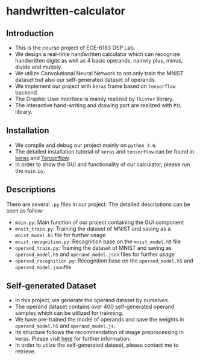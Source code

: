 # handwritten-calculator
## Introduction
* This is the course project of ECE-6183 DSP Lab.
* We design a real-time handwritten calculator which can recognize handwritten digits as well as 4 basic operands, namely plus, minus, divide and mutiply. 
* We utilize Convolutional Neural Network to not only train the MNIST dataset but also our self-generated dataset of operands.
* We implement our project with `keras` frame based on `tensorflow` backend.
* The Graphic User Interface is mainly realized by `Tkinter` library.
* The interactive hand-writing and drawing part are realized with `PIL` library.

## Installation
* We compile and debug our project mainly on `python 3.6`.
* The detailed installation tutorial of `keras` and `tensorflow` can be found in [keras](https://keras.io/) and [Tensorflow]( https://www.tensorflow.org/).
* In order to show the GUI and functionality of our calculator, please run the `main.py`.

## Descriptions
There are several `.py` files in our project. The detailed descriptions can be seen as follow:
* `main.py`: Main function of our project containing the GUI component
* `mnsit_train.py`: Training the dataset of MNIST and saving as a `mnist_model.h5` file for further usage
* `mnist_recognition.py`: Recognition base on the `mnist_model.h5` file
* `operand_train.py`: Training the dataset of MNIST and saving as `operand_model.h5` and `operand_model.json` files for further usage
* `operand_recognition.py`: Recognition base on the `operand_model.h5` and `operand_model.json`file

## Self-generated Dataset
* In this project, we generate the operand dataset by ourselves.
* The operand dataset contains over 400 self-generated operand samples which can be utilized for trainning.
* We have pre-trained the model of operands and save the weights in `operand_model.h5` and `operand_model.js`.
* Its structure follows the recommendation of image preprocessing in keras. Please visit [here](https://keras.io/preprocessing/image/) for further information.
* In order to utilze the self-generated dataset, please contact me to retrieve.
